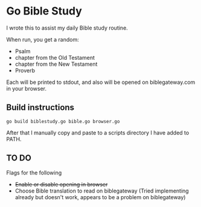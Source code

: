# Go Bible Study

I wrote this to assist my daily Bible study routine.

When run, you get a random:
- Psalm
- chapter from the Old Testament
- chapter from the New Testament
- Proverb

Each will be printed to stdout, and also will be opened on biblegateway.com in your browser.

## Build instructions

`go build biblestudy.go bible.go browser.go`

After that I manually copy and paste to a scripts directory I have added to PATH.

## TO DO
Flags for the following
- ~~Enable or disable opening in browser~~
- Choose Bible translation to read on biblegateway (Tried implementing already but doesn't work, appears to be a problem on biblegateway)
